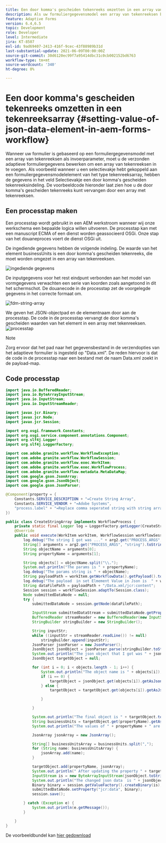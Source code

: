 ```yaml
---
title: Een door komma's gescheiden tekenreeks omzetten in een array van tekenreeksen in een AEM Forms-workflow
description: Als uw formuliergegevensmodel een array van tekenreeksen bevat als een van de invoerparameters, moet u de gegevens die zijn gegenereerd door de verzendactie van een adaptief formulier, masseren voordat u de verzendactie van het formuliergegevensmodel aanroept.
feature: Adaptive Forms
version: 6.4,6.5
topic: Development
role: Developer
level: Intermediate
jira: KT-8507
exl-id: 9ad69407-2413-416f-9cec-43f88989b31d
last-substantial-update: 2021-06-09T00:00:00Z
source-git-commit: 30d6120ec99f7a95414dbc31c0cb002152bd6763
workflow-type: tm+mt
source-wordcount: '340'
ht-degree: 0%

---
```


# Een door komma&#39;s gescheiden tekenreeks omzetten in een tekenreeksarray {#setting-value-of-json-data-element-in-aem-forms-workflow}

Wanneer uw formulier is gebaseerd op een formuliergegevensmodel met een array van tekenreeksen als invoerparameter, moet u de verzonden adaptieve formuliergegevens bewerken om een array van tekenreeksen in te voegen. Als voorbeeld wanneer u een selectievakje hebt gekoppeld aan een formuliergegevensmodelelement van het type tekenreeksarray, hebben de gegevens in het veld Selectievakje een door komma&#39;s gescheiden tekenreeksindeling. De voorbeeldcode hieronder laat zien hoe u de door komma&#39;s gescheiden tekenreeks kunt vervangen door een array met tekenreeksen.

## Een processtap maken

Een processtap wordt gebruikt in een AEM werkstroom wanneer wij onze werkschema een bepaalde logica willen uitvoeren. De processtap kan met een manuscript ECMA of een dienst worden geassocieerd OSGi. Onze stap van het douaneproces voert de dienst OSGi uit.

De ingediende gegevens hebben de volgende indeling. De waarde van het element businessUnits is een door komma&#39;s gescheiden tekenreeks, die moet worden omgezet in een array van tekenreeksen.

![ingediende gegevens](assets/submitted-data-string.png)

De inputgegevens voor het rest eindpunt verbonden aan het model van vormgegevens verwachten een serie van koorden zoals aangetoond in dit het schermschot. De douanecode in de processtap zet de voorgelegde gegevens in het correcte formaat om.

![fdm-string-array](assets/string-array-fdm.png)

We geven het JSON-objectpad en de elementnaam door aan de processtap. De code in de processtap vervangt de door komma&#39;s gescheiden waarden van het element in een array met tekenreeksen.
![processtap](assets/create-string-array.png)

>[!NOTE]
>
>Zorg ervoor dat het pad naar het gegevensbestand in de verzendopties van het adaptieve formulier is ingesteld op &quot;Data.xml&quot;. De reden hiervoor is dat de code in de processtap naar een bestand met de naam Data.xml zoekt in de payload-map.

## Code processtap

```java
import java.io.BufferedReader;
import java.io.ByteArrayInputStream;
import java.io.InputStream;
import java.io.InputStreamReader;

import javax.jcr.Binary;
import javax.jcr.Node;
import javax.jcr.Session;

import org.osgi.framework.Constants;
import org.osgi.service.component.annotations.Component;
import org.slf4j.Logger;
import org.slf4j.LoggerFactory;

import com.adobe.granite.workflow.WorkflowException;
import com.adobe.granite.workflow.WorkflowSession;
import com.adobe.granite.workflow.exec.WorkItem;
import com.adobe.granite.workflow.exec.WorkflowProcess;
import com.adobe.granite.workflow.metadata.MetaDataMap;
import com.google.gson.JsonArray;
import com.google.gson.JsonObject;
import com.google.gson.JsonParser;

@Component(property = {
    Constants.SERVICE_DESCRIPTION + "=Create String Array",
    Constants.SERVICE_VENDOR + "=Adobe Systems",
    "process.label" + "=Replace comma seperated string with string array"
})

public class CreateStringArray implements WorkflowProcess {
    private static final Logger log = LoggerFactory.getLogger(CreateStringArray.class);
    @Override
    public void execute(WorkItem workItem, WorkflowSession workflowSession, MetaDataMap arg2) throws WorkflowException {
        log.debug("The string I got was ..." + arg2.get("PROCESS_ARGS", "string").toString());
        String[] arguments = arg2.get("PROCESS_ARGS", "string").toString().split(",");
        String objectName = arguments[0];
        String propertyName = arguments[1];

        String objects[] = objectName.split("\\.");
        System.out.println("The params is " + propertyName);
        log.debug("The params string is " + objectName);
        String payloadPath = workItem.getWorkflowData().getPayload().toString();
        log.debug("The payload  in set Elmement Value in Json is  " + workItem.getWorkflowData().getPayload().toString());
        String dataFilePath = payloadPath + "/Data.xml/jcr:content";
        Session session = workflowSession.adaptTo(Session.class);
        Node submittedDataNode = null;
        try {
            submittedDataNode = session.getNode(dataFilePath);

            InputStream submittedDataStream = submittedDataNode.getProperty("jcr:data").getBinary().getStream();
            BufferedReader streamReader = new BufferedReader(new InputStreamReader(submittedDataStream, "UTF-8"));
            StringBuilder stringBuilder = new StringBuilder();

            String inputStr;
            while ((inputStr = streamReader.readLine()) != null)
                stringBuilder.append(inputStr);
            JsonParser jsonParser = new JsonParser();
            JsonObject jsonObject = jsonParser.parse(stringBuilder.toString()).getAsJsonObject();
            System.out.println("The json object that I got was " + jsonObject);
            JsonObject targetObject = null;

            for (int i = 0; i < objects.length - 1; i++) {
                System.out.println("The object name is " + objects[i]);
                if (i == 0) {
                    targetObject = jsonObject.get(objects[i]).getAsJsonObject();
                } else {
                    targetObject = targetObject.get(objects[i]).getAsJsonObject();

                }

            }

            System.out.println("The final object is " + targetObject.toString());
            String businessUnits = targetObject.get(propertyName).getAsString();
            System.out.println("The values of " + propertyName + " are " + businessUnits);

            JsonArray jsonArray = new JsonArray();

            String[] businessUnitsArray = businessUnits.split(",");
            for (String name: businessUnitsArray) {
                jsonArray.add(name);
            }

            targetObject.add(propertyName, jsonArray);
            System.out.println(" After updating the property " + targetObject.toString());
            InputStream is = new ByteArrayInputStream(jsonObject.toString().getBytes());
            System.out.println("The changed json data  is " + jsonObject.toString());
            Binary binary = session.getValueFactory().createBinary(is);
            submittedDataNode.setProperty("jcr:data", binary);
            session.save();

        } catch (Exception e) {
            System.out.println(e.getMessage());
        }

    }
}
```

De voorbeeldbundel kan [hier gedownload](assets/CreateStringArray.CreateStringArray.core-1.0-SNAPSHOT.jar)
